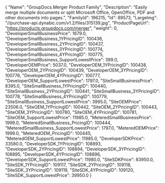 {
    "Name": "GroupDocs.Merger Product Family",
    "Description": "Easily merge multiple documents or split Microsoft Office, OpenOffice, PDF and other documents into pages.",
    "FamilyId": 196215,
    "Id": 89573,
    "LargeImg": "//purchase-api.dynabic.com/v1.2/files/315139.jpg",
    "ProductPageUrl": "https://products.groupdocs.com/merger",
    "weight": 0,
    "DeveloperSmallBusinessPrice": 1679.0,
    "DeveloperSmallBusiness_1YPricingID": 100436,
    "DeveloperSmallBusiness_2YPricingID": 100437,
    "DeveloperSmallBusiness_3YPricingID": 100774,
    "DeveloperSmallBusiness_4YPricingID": 100775,
    "DeveloperSmallBusiness_SupportLowestPrice": 399.0,
    "DeveloperOEMPrice": 5037.0,
    "DeveloperOEM_1YPricingID": 100438,
    "DeveloperOEM_2YPricingID": 100439,
    "DeveloperOEM_3YPricingID": 100776,
    "DeveloperOEM_4YPricingID": 100777,
    "DeveloperOEM_SupportLowestPrice": 1797.0,
    "SiteSmallBusinessPrice": 8395.0,
    "SiteSmallBusiness_1YPricingID": 100440,
    "SiteSmallBusiness_2YPricingID": 100441,
    "SiteSmallBusiness_3YPricingID": 100778,
    "SiteSmallBusiness_4YPricingID": 100779,
    "SiteSmallBusiness_SupportLowestPrice": 3995.0,
    "SiteOEMPrice": 23506.0,
    "SiteOEM_1YPricingID": 100442,
    "SiteOEM_2YPricingID": 100443,
    "SiteOEM_3YPricingID": 100780,
    "SiteOEM_4YPricingID": 100781,
    "SiteOEM_SupportLowestPrice": 11985.0,
    "MeteredSmallBusinessPrice": 1999.0,
    "MeteredSmallBusiness_PricingID": 100444,
    "MeteredSmallBusiness_SupportLowestPrice": 1797.0,
    "MeteredOEMPrice": 1999.0,
    "MeteredOEM_PricingID": 100445,
    "MeteredOEM_SupportLowestPrice": 11985.0,
    "DeveloperSDKPrice": 33580.0,
    "DeveloperSDK_1YPricingID": 108893,
    "DeveloperSDK_2YPricingID": 108894,
    "DeveloperSDK_3YPricingID": 108895,
    "DeveloperSDK_4YPricingID": 108896,
    "DeveloperSDK_SupportLowestPrice": 11980.0,
    "SiteSDKPrice": 83950.0,
    "SiteSDK_1YPricingID": 109117,
    "SiteSDK_2YPricingID": 109118,
    "SiteSDK_3YPricingID": 109119,
    "SiteSDK_4YPricingID": 109120,
    "SiteSDK_SupportLowestPrice": 39950.0
}
